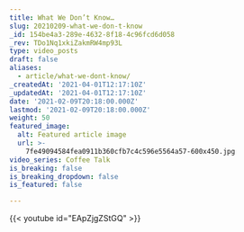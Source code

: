```yaml
---
title: What We Don’t Know…
slug: 20210209-what-we-don-t-know
_id: 154be4a3-289e-4632-8f18-4c96fcd6d058
_rev: TDo1Nq1xkiZakmRW4mp93L
type: video_posts
draft: false
aliases:
  - article/what-we-dont-know/
_createdAt: '2021-04-01T12:17:10Z'
_updatedAt: '2021-04-01T12:17:10Z'
date: '2021-02-09T20:18:00.000Z'
lastmod: '2021-02-09T20:18:00.000Z'
weight: 50
featured_image:
  alt: Featured article image
  url: >-
    7fe49094584fea0911b360cfb7c4c596e5564a57-600x450.jpg
video_series: Coffee Talk
is_breaking: false
is_breaking_dropdown: false
is_featured: false

---
```

{{< youtube id="EApZjgZStGQ" >}}